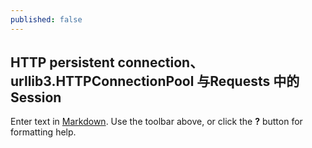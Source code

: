 ```yaml
---
published: false
---
```

## HTTP persistent connection、urllib3.HTTPConnectionPool 与Requests 中的 Session

Enter text in [Markdown](http://daringfireball.net/projects/markdown/). Use the toolbar above, or click the **?** button for formatting help.

